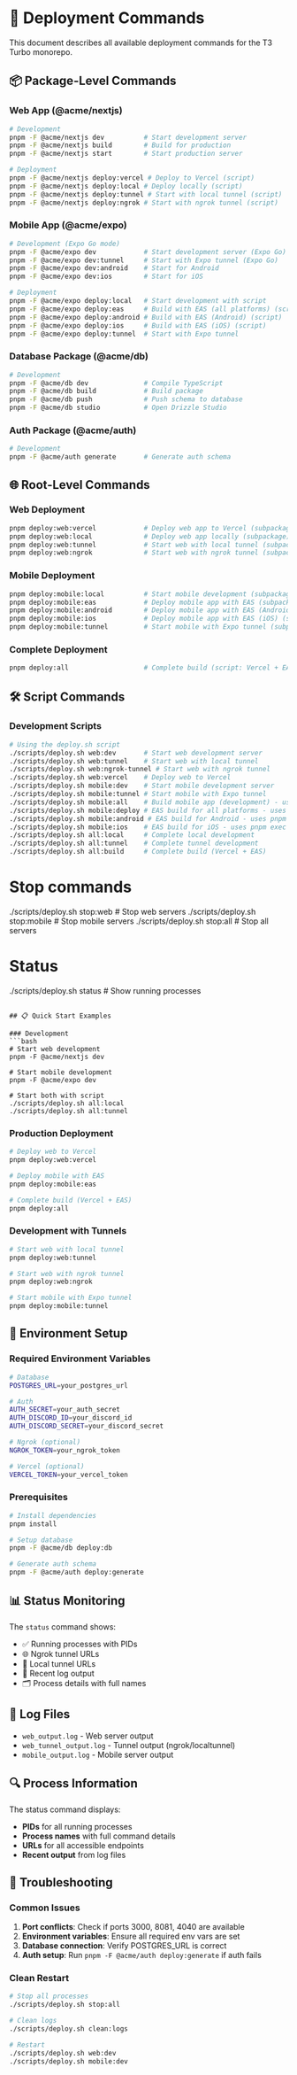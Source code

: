 # 🚀 Deployment Commands

This document describes all available deployment commands for the T3 Turbo monorepo.

## 📦 Package-Level Commands

### Web App (@acme/nextjs)
```bash
# Development
pnpm -F @acme/nextjs dev          # Start development server
pnpm -F @acme/nextjs build        # Build for production
pnpm -F @acme/nextjs start        # Start production server

# Deployment
pnpm -F @acme/nextjs deploy:vercel # Deploy to Vercel (script)
pnpm -F @acme/nextjs deploy:local # Deploy locally (script)
pnpm -F @acme/nextjs deploy:tunnel # Start with local tunnel (script)
pnpm -F @acme/nextjs deploy:ngrok # Start with ngrok tunnel (script)
```

### Mobile App (@acme/expo)
```bash
# Development (Expo Go mode)
pnpm -F @acme/expo dev            # Start development server (Expo Go)
pnpm -F @acme/expo dev:tunnel     # Start with Expo tunnel (Expo Go)
pnpm -F @acme/expo dev:android    # Start for Android
pnpm -F @acme/expo dev:ios        # Start for iOS

# Deployment
pnpm -F @acme/expo deploy:local   # Start development with script
pnpm -F @acme/expo deploy:eas     # Build with EAS (all platforms) (script)
pnpm -F @acme/expo deploy:android # Build with EAS (Android) (script)
pnpm -F @acme/expo deploy:ios     # Build with EAS (iOS) (script)
pnpm -F @acme/expo deploy:tunnel  # Start with Expo tunnel
```

### Database Package (@acme/db)
```bash
# Development
pnpm -F @acme/db dev              # Compile TypeScript
pnpm -F @acme/db build            # Build package
pnpm -F @acme/db push             # Push schema to database
pnpm -F @acme/db studio           # Open Drizzle Studio
```

### Auth Package (@acme/auth)
```bash
# Development
pnpm -F @acme/auth generate       # Generate auth schema
```

## 🌐 Root-Level Commands

### Web Deployment
```bash
pnpm deploy:web:vercel            # Deploy web app to Vercel (subpackage)
pnpm deploy:web:local             # Deploy web app locally (subpackage)
pnpm deploy:web:tunnel            # Start web with local tunnel (subpackage)
pnpm deploy:web:ngrok             # Start web with ngrok tunnel (subpackage)
```

### Mobile Deployment
```bash
pnpm deploy:mobile:local          # Start mobile development (subpackage)
pnpm deploy:mobile:eas            # Deploy mobile app with EAS (subpackage)
pnpm deploy:mobile:android        # Deploy mobile app with EAS (Android) (subpackage)
pnpm deploy:mobile:ios            # Deploy mobile app with EAS (iOS) (subpackage)
pnpm deploy:mobile:tunnel         # Start mobile with Expo tunnel (subpackage)
```



### Complete Deployment
```bash
pnpm deploy:all                   # Complete build (script: Vercel + EAS)
```

## 🛠️ Script Commands

### Development Scripts
```bash
# Using the deploy.sh script
./scripts/deploy.sh web:dev       # Start web development server
./scripts/deploy.sh web:tunnel    # Start web with local tunnel
./scripts/deploy.sh web:ngrok-tunnel # Start web with ngrok tunnel
./scripts/deploy.sh web:vercel    # Deploy web to Vercel
./scripts/deploy.sh mobile:dev    # Start mobile development server
./scripts/deploy.sh mobile:tunnel # Start mobile with Expo tunnel
./scripts/deploy.sh mobile:all    # Build mobile app (development) - uses pnpm exec
./scripts/deploy.sh mobile:deploy # EAS build for all platforms - uses pnpm exec
./scripts/deploy.sh mobile:android # EAS build for Android - uses pnpm exec
./scripts/deploy.sh mobile:ios    # EAS build for iOS - uses pnpm exec
./scripts/deploy.sh all:local     # Complete local development
./scripts/deploy.sh all:tunnel    # Complete tunnel development
./scripts/deploy.sh all:build     # Complete build (Vercel + EAS)
```

# Stop commands
./scripts/deploy.sh stop:web      # Stop web servers
./scripts/deploy.sh stop:mobile   # Stop mobile servers
./scripts/deploy.sh stop:all      # Stop all servers

# Status
./scripts/deploy.sh status        # Show running processes
```

## 📋 Quick Start Examples

### Development
```bash
# Start web development
pnpm -F @acme/nextjs dev

# Start mobile development
pnpm -F @acme/expo dev

# Start both with script
./scripts/deploy.sh all:local
./scripts/deploy.sh all:tunnel
```

### Production Deployment
```bash
# Deploy web to Vercel
pnpm deploy:web:vercel

# Deploy mobile with EAS
pnpm deploy:mobile:eas

# Complete build (Vercel + EAS)
pnpm deploy:all
```

### Development with Tunnels
```bash
# Start web with local tunnel
pnpm deploy:web:tunnel

# Start web with ngrok tunnel
pnpm deploy:web:ngrok

# Start mobile with Expo tunnel
pnpm deploy:mobile:tunnel
```



## 🔧 Environment Setup

### Required Environment Variables
```bash
# Database
POSTGRES_URL=your_postgres_url

# Auth
AUTH_SECRET=your_auth_secret
AUTH_DISCORD_ID=your_discord_id
AUTH_DISCORD_SECRET=your_discord_secret

# Ngrok (optional)
NGROK_TOKEN=your_ngrok_token

# Vercel (optional)
VERCEL_TOKEN=your_vercel_token
```

### Prerequisites
```bash
# Install dependencies
pnpm install

# Setup database
pnpm -F @acme/db deploy:db

# Generate auth schema
pnpm -F @acme/auth deploy:generate
```

## 📊 Status Monitoring

The `status` command shows:
- ✅ Running processes with PIDs
- 🌐 Ngrok tunnel URLs
- 🔗 Local tunnel URLs
- 📝 Recent log output
- 🗂️ Process details with full names

## 📁 Log Files

- `web_output.log` - Web server output
- `web_tunnel_output.log` - Tunnel output (ngrok/localtunnel)
- `mobile_output.log` - Mobile server output

## 🔍 Process Information

The status command displays:
- **PIDs** for all running processes
- **Process names** with full command details
- **URLs** for all accessible endpoints
- **Recent output** from log files

## 🚨 Troubleshooting

### Common Issues
1. **Port conflicts**: Check if ports 3000, 8081, 4040 are available
2. **Environment variables**: Ensure all required env vars are set
3. **Database connection**: Verify POSTGRES_URL is correct
4. **Auth setup**: Run `pnpm -F @acme/auth deploy:generate` if auth fails

### Clean Restart
```bash
# Stop all processes
./scripts/deploy.sh stop:all

# Clean logs
./scripts/deploy.sh clean:logs

# Restart
./scripts/deploy.sh web:dev
./scripts/deploy.sh mobile:dev
```